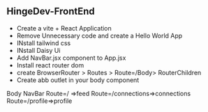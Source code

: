 ## HingeDev-FrontEnd

- Create a vite + React Application
- Remove Unnecessary code and create a Hello World App
- INstall tailwind css
- INstall Daisy Ui
- Add NavBar.jsx component to App.jsx
- Install react router dom
- create BrowserRouter > Routes > Route=/Body> RouterChildren
- Create abb outlet in your body component


Body
    NavBar
    Route=/ =>feed
    Route=/connections=>connections
    Route=/profile=>profile